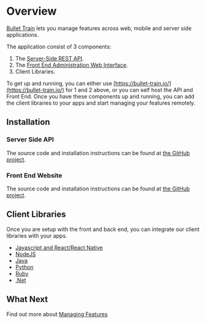 # Overview

[Bullet Train](https://bullet-train.io/) lets you manage features across web, mobile and server side applications.

The application consist of 3 components:

1. The [Server-Side REST API](https://github.com/SolidStateGroup/Bullet-Train-API).
2. The [Front End Administration Web Interface](https://github.com/SolidStateGroup/Bullet-Train-Frontend).
3. Client Libraries.

To get up and running, you can either use [https://bullet-train.io/](https://bullet-train.io/) for 1 and 2 above, or you can self host the API and Front End. Once you have these components up and running, you can add the client libraries to your apps and start managing your features remotely.

## Installation

### Server Side API

The source code and installation instructions can be found at [the GitHub project](https://github.com/SolidStateGroup/Bullet-Train-API). 

### Front End Website

The source code and installation instructions can be found at [the GitHub project](https://github.com/SolidStateGroup/Bullet-Train-Frontend).

## Client Libraries

Once you are setup with the front and back end, you can integrate our client libraries with your apps.

* [Javascript and React/React Native](/clients/javascript.md)
* [NodeJS](/clients/node.md)
* [Java](/clients/java.md)
* [Python](/clients/python.md)
* [Ruby](/clients/ruby.md)
* [.Net](/clients/dotnet.md)

## What Next

Find out more about [Managing Features](managing-features.md)